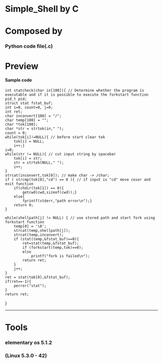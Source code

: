 Simple_Shell by C
================
# Composed by
### Python code file(.c)

# Preview
#### Sample code 
    int statcheck(char in[100]){ // Determine whether the program is executable and if it is possible to execute the forkstart function
    pid_t pid;
    struct stat fstat_buf;
    int i=0, count=0, j=0;
    int ret;
    char inconvert[100] = "/";
    char temp[100] = "";
    char *tok[100];
    char *str = strtok(in," ");
    count = 0;
    while(tok[i]!=NULL){ // before start clear tok
        tok[i] = NULL;
        i++;}
    i=0;
    while(str != NULL){ // cut input string by spacebar
        tok[i] = str;
        str = strtok(NULL," ");
        i++;
    }
    strcat(inconvert,tok[0]); // make char -> /char;
    if ( strcmp(tok[0],"cd") == 0 ){ // if input is "cd" move cosor and exit function
        if(chdir(tok[1]) == 0){ 
            getcwd(cwd,sizeof(cwd));}
        else{
            fprintf(stderr,"path error\n");}
        return 0;
    }

    while(shellpath[j] != NULL) { // use stored path and start fork using forkstart function
        temp[0] = '\0';
        strcat(temp,shellpath[j]);
        strcat(temp,inconvert);
        if (stat(temp,&fstat_buf)==0){
            ret=stat(temp,&fstat_buf);
            if (forkstart(temp,tok)==0);
            else
                printf("fork is failed\n");
            return ret;
        }
        j++;
    }
    ret = stat(tok[0],&fstat_buf);
    if(ret==-1){
        perror("stat");
    }
    return ret;
}
* * *
# Tools
### elementary os 5.1.2
### (Linux 5.3.0 - 42)
	